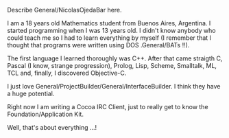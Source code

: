 Describe General/NicolasOjedaBar here.


I am a 18 years old Mathematics student from Buenos Aires, Argentina. I started programming when I was 13 years old. I didn't know anybody who could teach me so  I had to learn everything by myself (I remember that I thought that programs were written using DOS .General/BATs !!).

The first language I learned thoroughly was C++. After that came straigth C, Pascal (I know, strange progression), Prolog, Lisp, Scheme, Smalltalk, ML, TCL and, finally, I discovered Objective-C.

I just love General/ProjectBuilder/General/InterfaceBuilder. I think they have a huge potential.

Right now I am writing a Cocoa IRC Client, just to really get to know the Foundation/Application Kit.

Well, that's about everything ...!